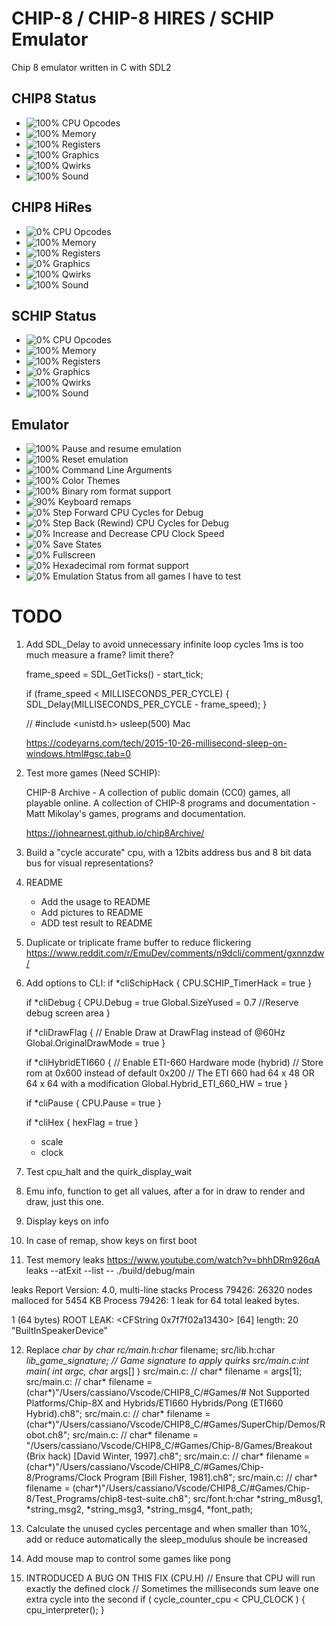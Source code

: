 # CHIP-8 / CHIP-8 HIRES / SCHIP Emulator

Chip 8 emulator written in C with SDL2

## CHIP8 Status
* ![100%](https://progress-bar.dev/100) CPU Opcodes
* ![100%](https://progress-bar.dev/100) Memory
* ![100%](https://progress-bar.dev/100) Registers
* ![100%](https://progress-bar.dev/100) Graphics
* ![100%](https://progress-bar.dev/100) Qwirks
* ![100%](https://progress-bar.dev/100) Sound
## CHIP8 HiRes
* ![0%](https://progress-bar.dev/0) CPU Opcodes
* ![100%](https://progress-bar.dev/100) Memory
* ![100%](https://progress-bar.dev/100) Registers
* ![0%](https://progress-bar.dev/0) Graphics
* ![100%](https://progress-bar.dev/100) Qwirks
* ![100%](https://progress-bar.dev/100) Sound
## SCHIP Status
* ![0%](https://progress-bar.dev/0) CPU Opcodes
* ![100%](https://progress-bar.dev/100) Memory
* ![100%](https://progress-bar.dev/100) Registers
* ![0%](https://progress-bar.dev/0) Graphics
* ![100%](https://progress-bar.dev/100) Qwirks
* ![100%](https://progress-bar.dev/100) Sound
## Emulator
* ![100%](https://progress-bar.dev/100) Pause and resume emulation
* ![100%](https://progress-bar.dev/100) Reset emulation
* ![100%](https://progress-bar.dev/100) Command Line Arguments
* ![100%](https://progress-bar.dev/100) Color Themes
* ![100%](https://progress-bar.dev/100) Binary rom format support
* ![90%](https://progress-bar.dev/90) Keyboard remaps
* ![0%](https://progress-bar.dev/0) Step Forward CPU Cycles for Debug
* ![0%](https://progress-bar.dev/0) Step Back (Rewind) CPU Cycles for Debug
* ![0%](https://progress-bar.dev/0) Increase and Decrease CPU Clock Speed
* ![0%](https://progress-bar.dev/0) Save States
* ![0%](https://progress-bar.dev/0) Fullscreen
* ![0%](https://progress-bar.dev/0) Hexadecimal rom format support
* ![0%](https://progress-bar.dev/0) Emulation Status from all games I have to test

# TODO

1. Add SDL_Delay to avoid unnecessary infinite loop cycles
	1ms is too much
	measure a frame? limit there?

	frame_speed = SDL_GetTicks() - start_tick;

    if (frame_speed < MILLISECONDS_PER_CYCLE) {
      SDL_Delay(MILLISECONDS_PER_CYCLE - frame_speed);
    }

	// #include <unistd.h>
	usleep(500) Mac

	https://codeyarns.com/tech/2015-10-26-millisecond-sleep-on-windows.html#gsc.tab=0




2. Test more games (Need SCHIP):

    CHIP-8 Archive - A collection of public domain (CC0) games, all playable online.
    A collection of CHIP-8 programs and documentation - Matt Mikolay's games, programs and documentation.

    https://johnearnest.github.io/chip8Archive/

3. Build a "cycle accurate" cpu, with a 12bits address bus and 8 bit data bus for visual representations?

4. README
	- Add the usage to README
	- Add pictures to README
	- ADD test result to README

5. Duplicate or triplicate frame buffer to reduce flickering
https://www.reddit.com/r/EmuDev/comments/n9dcli/comment/gxnnzdw/

6. Add options to CLI:
if *cliSchipHack {
		CPU.SCHIP_TimerHack = true
	}

	if *cliDebug {
		CPU.Debug = true
		Global.SizeYused = 0.7 //Reserve debug screen area
	}

	if *cliDrawFlag {
		// Enable Draw at DrawFlag instead of @60Hz
		Global.OriginalDrawMode = true
	}

	if *cliHybridETI660 {
		// Enable ETI-660 Hardware mode (hybrid)
		// Store rom at 0x600 instead of default 0x200
		// The ETI 660 had 64 x 48 OR 64 x 64 with a modification
		Global.Hybrid_ETI_660_HW = true
	}

	if *cliPause {
		CPU.Pause = true
	}

	if *cliHex {
		hexFlag = true
	}

	- scale
	- clock

7. Test cpu_halt and the quirk_display_wait

8. Emu info, function to get all values, after a for in draw to render and draw, just this one.

9. Display keys on info

10. In case of remap, show keys on first boot

11. Test memory leaks
 https://www.youtube.com/watch?v=bhhDRm926qA
 leaks --atExit --list -- ./build/debug/main

 leaks Report Version: 4.0, multi-line stacks
 Process 79426: 26320 nodes malloced for 5454 KB
 Process 79426: 1 leak for 64 total leaked bytes.

 1 (64 bytes) ROOT LEAK: <CFString 0x7f7f02a13430> [64]  length: 20  "BuiltInSpeakerDevice"

12. Replace *char by char
	rc/main.h:char* filename;
	src/lib.h:char *lib_game_signature;   // Game signature to apply quirks
	src/main.c:int main( int argc, char* args[] )
	src/main.c:	// char* filename = args[1];
	src/main.c:	// char* filename = (char*)"/Users/cassiano/Vscode/CHIP8_C/#Games/# Not Supported Platforms/Chip-8X and Hybrids/ETI660 Hybrids/Pong (ETI660 Hybrid).ch8";
	src/main.c:	// char* filename = (char*)"/Users/cassiano/Vscode/CHIP8_C/#Games/SuperChip/Demos/Robot.ch8";
	src/main.c:	// char* filename = "/Users/cassiano/Vscode/CHIP8_C/#Games/Chip-8/Games/Breakout (Brix hack) [David Winter, 1997].ch8";
	src/main.c:	// char* filename = (char*)"/Users/cassiano/Vscode/CHIP8_C/#Games/Chip-8/Programs/Clock Program [Bill Fisher, 1981].ch8";
	src/main.c:	// char* filename = (char*)"/Users/cassiano/Vscode/CHIP8_C/#Games/Chip-8/Test_Programs/chip8-test-suite.ch8";
	src/font.h:char *string_m8usg1, *string_msg2, *string_msg3, *string_msg4, *font_path;


13. Calculate the unused cycles percentage and when smaller than 10%, add or reduce automatically the sleep_modulus shoule be increased

14. Add mouse map to control some games like pong

15. INTRODUCED A BUG ON THIS FIX (CPU.H)
				// Ensure that CPU will run exactly the defined clock
						// Sometimes the milliseconds sum leave one extra cycle into the second
						if ( cycle_counter_cpu < CPU_CLOCK ) {
							cpu_interpreter();
						}